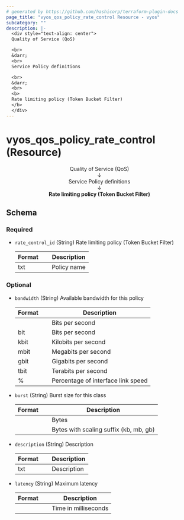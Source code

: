 ```yaml
---
# generated by https://github.com/hashicorp/terraform-plugin-docs
page_title: "vyos_qos_policy_rate_control Resource - vyos"
subcategory: ""
description: |-
  <div style="text-align: center">
  Quality of Service (QoS)

  <br>
  &darr;
  <br>
  Service Policy definitions

  <br>
  &darr;
  <br>
  <b>
  Rate limiting policy (Token Bucket Filter)
  </b>
  </div>
---
```


# vyos_qos_policy_rate_control (Resource)

<div style="text-align: center">
Quality of Service (QoS)

<br>
&darr;
<br>
Service Policy definitions

<br>
&darr;
<br>
<b>
Rate limiting policy (Token Bucket Filter)
</b>
</div>



<!-- schema generated by tfplugindocs -->
## Schema

### Required

- `rate_control_id` (String) Rate limiting policy (Token Bucket Filter)

    |  Format &emsp; | Description  |
    |----------|---------------|
    |  txt  &emsp; |  Policy name  |

### Optional

- `bandwidth` (String) Available bandwidth for this policy

    |  Format &emsp; | Description  |
    |----------|---------------|
    |  <number>  &emsp; |  Bits per second  |
    |  <number>bit  &emsp; |  Bits per second  |
    |  <number>kbit  &emsp; |  Kilobits per second  |
    |  <number>mbit  &emsp; |  Megabits per second  |
    |  <number>gbit  &emsp; |  Gigabits per second  |
    |  <number>tbit  &emsp; |  Terabits per second  |
    |  <number>%  &emsp; |  Percentage of interface link speed  |
- `burst` (String) Burst size for this class

    |  Format &emsp; | Description  |
    |----------|---------------|
    |  <number>  &emsp; |  Bytes  |
    |  <number><suffix>  &emsp; |  Bytes with scaling suffix (kb, mb, gb)  |
- `description` (String) Description

    |  Format &emsp; | Description  |
    |----------|---------------|
    |  txt  &emsp; |  Description  |
- `latency` (String) Maximum latency

    |  Format &emsp; | Description  |
    |----------|---------------|
    |  <number>  &emsp; |  Time in milliseconds  |
